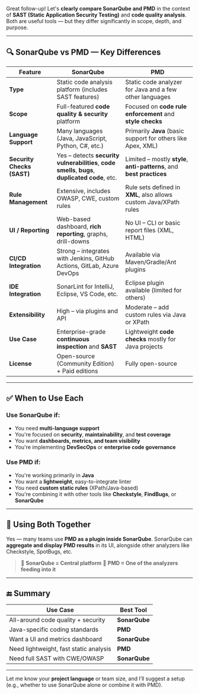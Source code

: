 Great follow-up! Let's **clearly compare SonarQube and PMD** in the context of **SAST (Static Application Security Testing)** and **code quality analysis**. Both are useful tools — but they differ significantly in scope, depth, and purpose.

---

## 🔍 **SonarQube vs PMD — Key Differences**

| Feature                    | **SonarQube**                                                                                    | **PMD**                                                               |
| -------------------------- | ------------------------------------------------------------------------------------------------ | --------------------------------------------------------------------- |
| **Type**                   | Static code analysis platform (includes SAST features)                                           | Static code analyzer for Java and a few other languages               |
| **Scope**                  | Full-featured **code quality & security** platform                                               | Focused on **code rule enforcement** and **style checks**             |
| **Language Support**       | Many languages (Java, JavaScript, Python, C#, etc.)                                              | Primarily **Java** (basic support for others like Apex, XML)          |
| **Security Checks (SAST)** | Yes – detects **security vulnerabilities**, **code smells**, **bugs**, **duplicated code**, etc. | Limited – mostly **style**, **anti-patterns**, and **best practices** |
| **Rule Management**        | Extensive, includes OWASP, CWE, custom rules                                                     | Rule sets defined in **XML**, also allows custom Java/XPath rules     |
| **UI / Reporting**         | Web-based dashboard, **rich reporting**, graphs, drill-downs                                     | No UI – CLI or basic report files (XML, HTML)                         |
| **CI/CD Integration**      | Strong – integrates with Jenkins, GitHub Actions, GitLab, Azure DevOps                           | Available via Maven/Gradle/Ant plugins                                |
| **IDE Integration**        | SonarLint for IntelliJ, Eclipse, VS Code, etc.                                                   | Eclipse plugin available (limited for others)                         |
| **Extensibility**          | High – via plugins and API                                                                       | Moderate – add custom rules via Java or XPath                         |
| **Use Case**               | Enterprise-grade **continuous inspection** and **SAST**                                          | Lightweight **code checks** mostly for Java projects                  |
| **License**                | Open-source (Community Edition) + Paid editions                                                  | Fully open-source                                                     |

---

## ✅ **When to Use Each**

### Use **SonarQube** if:

* You need **multi-language support**
* You're focused on **security**, **maintainability**, and **test coverage**
* You want **dashboards, metrics, and team visibility**
* You're implementing **DevSecOps** or **enterprise code governance**

### Use **PMD** if:

* You're working primarily in **Java**
* You want a **lightweight**, easy-to-integrate linter
* You need **custom static rules** (XPath/Java-based)
* You're combining it with other tools like **Checkstyle**, **FindBugs**, or **SonarQube**

---

## 🔄 **Using Both Together**

Yes — many teams use **PMD as a plugin inside SonarQube**. SonarQube can **aggregate and display PMD results** in its UI, alongside other analyzers like Checkstyle, SpotBugs, etc.

> 🔗 **SonarQube = Central platform**
> 🔧 **PMD = One of the analyzers feeding into it**

---

## 🔚 Summary

| Use Case                               | Best Tool     |
| -------------------------------------- | ------------- |
| All-around code quality + security     | **SonarQube** |
| Java-specific coding standards         | **PMD**       |
| Want a UI and metrics dashboard        | **SonarQube** |
| Need lightweight, fast static analysis | **PMD**       |
| Need full SAST with CWE/OWASP          | **SonarQube** |

---

Let me know your **project language** or team size, and I’ll suggest a setup (e.g., whether to use SonarQube alone or combine it with PMD).
